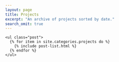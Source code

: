 ```yaml
---
layout: page
title: Projects
excerpt: "An archive of projects sorted by date."
search_omit: true
---
```



<div class="toc">

    <ul class="post">
      {% for item in site.categories.projects do %}
        {% include post-list.html %}
      {% endfor %}
    </ul>  
</div>
